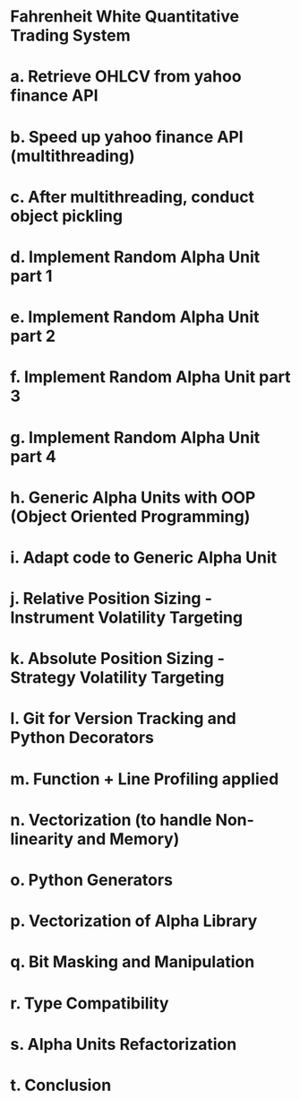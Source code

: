 # Fahrenheit White Quantitative Trading System



# a. Retrieve OHLCV from yahoo finance API

# b. Speed up yahoo finance API (multithreading)

# c. After multithreading, conduct object pickling

# d. Implement Random Alpha Unit part 1

# e. Implement Random Alpha Unit part 2

# f. Implement Random Alpha Unit part 3

# g. Implement Random Alpha Unit part 4

# h. Generic Alpha Units with OOP (Object Oriented Programming)

# i. Adapt code to Generic Alpha Unit

# j. Relative Position Sizing - Instrument Volatility Targeting

# k. Absolute Position Sizing - Strategy Volatility Targeting

# l. Git for Version Tracking and Python Decorators

# m. Function + Line Profiling applied

# n. Vectorization (to handle Non-linearity and Memory)

# o. Python Generators

# p. Vectorization of Alpha Library

# q. Bit Masking and Manipulation

# r. Type Compatibility

# s. Alpha Units Refactorization

# t. Conclusion
